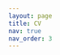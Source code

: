 ```yaml
---
layout: page
title: CV
nav: true
nav_order: 3
---
```

<a href="{{ example_pdf.pdf | prepend: 'assets/pdf/' | relative_url}}" target="_blank"></a>

<div style="display:none">
---
layout: cv
permalink: /cv/
title: CV
nav: true
nav_order: 5
cv_pdf: example_pdf.pdf
description: This is a description of the page. You can modify it in '_pages/cv.md'. You can also change or remove the top pdf download button.
toc:
  sidebar: left
---
</div>
